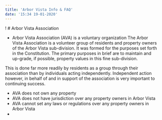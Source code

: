 ```yaml
---
title: 'Arbor Vista Info & FAQ'
date: '15:34 19-01-2020'
---
```


! # Arbor Vista Association
* Arbor Vista Association (AVA) is a voluntary organization
The Arbor Vista Association is a volunteer group of residents and property owners of the Arbor Vista sub-division. It was formed for the purposes set forth in the Constitution. The primary purposes in brief are to maintain and up-grade, if possible, property values in this fine sub-division.

This is done far more readily by residents as a group through their association than by individuals acting independently. Independent action however, in behalf of and in support of the association is very important to continuing success.

* AVA does not own any property
* AVA does not have jurisdiction over any property owners in Arbor Vista
* AVA cannot set any laws or regulations over any property owners in Arbor Vista
* 